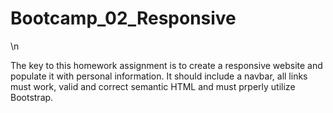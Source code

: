 # Bootcamp_02_Responsive

\n

The key to this homework assignment is to create a responsive website and populate it with personal information. It should include a navbar, all links must work, valid and correct semantic HTML and must prperly utilize Bootstrap.  
